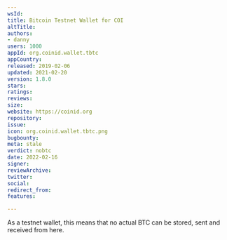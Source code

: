 ```yaml
---
wsId: 
title: Bitcoin Testnet Wallet for COI
altTitle: 
authors:
- danny
users: 1000
appId: org.coinid.wallet.tbtc
appCountry: 
released: 2019-02-06
updated: 2021-02-20
version: 1.8.0
stars: 
ratings: 
reviews: 
size: 
website: https://coinid.org
repository: 
issue: 
icon: org.coinid.wallet.tbtc.png
bugbounty: 
meta: stale
verdict: nobtc
date: 2022-02-16
signer: 
reviewArchive: 
twitter: 
social: 
redirect_from: 
features: 

---
```


As a testnet wallet, this means that no actual BTC can be stored, sent and received from here.

